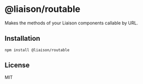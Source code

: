 # @liaison/routable

Makes the methods of your Liaison components callable by URL.

## Installation

```
npm install @liaison/routable
```

## License

MIT
